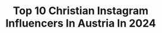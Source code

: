 ---
title: Top 10 Christian Instagram Influencers In Austria In 2024
description: >-
  Find top christian Instagram influencers in Austria in 2024. Most popular hashtags: #austria #nature #wien #vienna.
platform: Instagram
hits: 34
text_top: Analyze the top-rated Instagram influencers on inBeat.
text_bottom: Our search engine holds 34 Instagram influencers like this in Austria for you to collaborate.
profiles:
  - username: "christianschartner.at"
    fullname: >-
      Christian Schartner
    bio: >-
      Captures experiences in Nature, mostly in Austria 🇦🇹 📷: Nikon Z 7 II + Mavic 2 info@christian-schartner.at ⛷ @atomicski 🚠 @skiamade 🥾 @merrelleu
    location: "Austria"
    followers: 21748
    engagement: 153
    commentsToLikes: 0.013248
    id: ck5c8qaava0nw0i11uxi6rc29
    verified: false
    hashtags: "#naturephotography, #mountains, #visitaustria, #viewbug"
  - username: "christianpipal"
    fullname: >-
      Christian | outdoor x travel
    bio: >-
      𖤥 VIE|ZHR and all 🗻 inbetween ☼ hiking with a camera 🥾📷
    location: "Austria"
    followers: 19255
    engagement: 397
    commentsToLikes: 0.014075
    id: ckap5o58ycinq0i78m7v35bqj
    verified: false
    hashtags: "#outdoortones, #austria, #mountaineering, #sunrise"
  - username: "christian_kremser"
    fullname: >-
      Christian Kremser
    bio: >-
      🏠 Vienna, Austria 🇦🇹 Official creator for @visitaustria 📸 Member of @igersaustria.at
    location: "Austria"
    followers: 17628
    engagement: 807
    commentsToLikes: 0.054171
    id: ck8tdkcnx3nwk0j78tx9jruzh
    verified: false
    hashtags: "#viennablogger, #peace, #nightphotography, #igersvienna"
  - username: "christianbruggertv"
    fullname: >-
      CHRISTIAN BRUGGER
    bio: >-
      TV host @servustv 🤵📺 Sports presenter 🕺🎥 Sports commentator 🎤🎧 Sports aficionado 👻🤙 I am from Austria 🇦🇹🏔 • • • @motogp
    location: "Austria"
    followers: 7464
    engagement: 839
    commentsToLikes: 0.016661
    id: ckaozx4h4nspg0i78crbrytyb
    verified: false
    hashtags: "#powder, #winter, #friends, #skitouring"
  - username: "christian_binder_"
    fullname: >-
      🅲🅷🆁🅸🆂🆃🅸🅰🅽 🅱🅸🅽🅳🅴🆁 🅿🅷🅾🆃🅾🅶🆁🅰🅿🅷🆈
    bio: >-
      🅅🄸🄴🄽🄽🄰 | 🄷🄾🄱🄱🅈🄿🄷🄾🅃🄾🄶🅁🄰🄿🄷🅈 Alles quer durch die Bank. Alle Fotos wurden von mir aufgenommen.
    location: "Austria"
    followers: 2848
    engagement: 527
    commentsToLikes: 0.031973
    id: ck9wfwdw3qsox0j789xdmsfpi
    verified: false
    hashtags: "#mafoin19, #splashing, #fotografie, #nikonartists"
  - username: "liensberger.katharina"
    fullname: >-
      Katharina Liensberger
    bio: >-
      Alpine Ski Racer ⛷🇦🇹 Ski fast, do what you love, let dreams come true- and you‘ll see that everything is possible.😍
    location: "Austria"
    followers: 70058
    engagement: 1783
    commentsToLikes: 0.008473
    id: ck0w04mjiccw90i1955u529a8
    verified: false
    hashtags: "#letdreamscometrue, #believe, #dowhatyoulove, #anotherbestday"
  - username: "maryamzeb_"
    fullname: >-
      • Beauty • Fashion • Travel
    bio: >-
      Welcome to my world ✨ Chocoholic | Sucker for handbags | Lawyer 📍Vienna
    location: "Austria"
    followers: 7141
    engagement: 1128
    commentsToLikes: 0.117757
    id: ckaoy48pgfzq90i78nzj3d5bv
    verified: false
    hashtags: "#outfitinspiration, #fashionblogger, #ootd, #veromoda"
  - username: "aesthetical_symphonies"
    fullname: >-
      AESTHETICAL SYMPHONIES
    bio: >-
      Dedicated to the Celebration of Europe's Otherworldly Artistic and Architectural Magnificence and Majesty as seen through my photography. ⚜🎼 Vienna
    location: "Austria"
    followers: 19331
    engagement: 381
    commentsToLikes: 0.015627
    id: ck14j2fuiiaic0i19ssz3xr2l
    verified: false
    hashtags: "#victorian, #paintings, #khm, #ancientrome"
  - username: "viennaphilharmonic"
    fullname: >-
      Wiener Philharmoniker
    bio: >-
      Official Account of the Vienna Philharmonic https://www.wienerphilharmoniker.at/
    location: "Austria"
    followers: 242465
    engagement: 142
    commentsToLikes: 0.006332
    id: ck0u8dvb471fu0i19323hs5sh
    verified: true
    hashtags: "#andrisnelsons, #mahler3, #suntoryhall, #missasolemnis"
  - username: "bellagialla"
    fullname: >-
      stella
    bio: >-
      
    location: "Austria"
    followers: 29
    engagement: 259600
    commentsToLikes: 0.083217
    id: ck8t3cflr2qpz0j783o6t7u00
    verified: false
    hashtags: "#actress, #singer, #musical, #blondie"
---